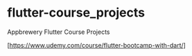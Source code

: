 # flutter-course_projects
Appbrewery Flutter Course Projects

[https://www.udemy.com/course/flutter-bootcamp-with-dart/]
